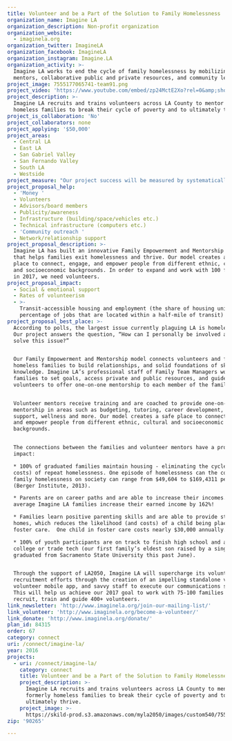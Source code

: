 ```yaml
---
title: Volunteer and be a Part of the Solution to Family Homelessness
organization_name: Imagine LA
organization_description: Non-profit organization
organization_website:
  - imaginela.org
organization_twitter: ImagineLA
organization_facebook: ImagineLA
organization_instagram: Imagine.LA
organization_activity: >-
  Imagine LA works to end the cycle of family homelessness by mobilizing trained
  mentors, collaborative public and private resources, and community leaders.
project_image: 7555177065741-team91.png
project_video: 'https://www.youtube.com/embed/zp24MctE2Xo?rel=0&amp;showinfo=0'
project_description: >-
  Imagine LA recruits and trains volunteers across LA County to mentor formerly
  homeless families to break their cycle of poverty and to ultimately thrive.
project_is_collaboration: 'No'
project_collaborators: none
project_applying: '$50,000'
project_areas:
  - Central LA
  - East LA
  - San Gabriel Valley
  - San Fernando Valley
  - South LA
  - Westside
project_measure: "Our project success will be measured by systematically tracking and utilizing qualitative and quantitative data on the impact of the Family Empowerment and Mentorship model on both the families and volunteers. Below are our major impact assessment tools and processes that we track in our SalesForce database.\n1.\tWe track the following data for volunteers: \na.\tNumber of volunteers engaged in program and attendance of alumni activities\nb.\tThe recruitment status of where participants are in the process (ie. waitlist, matched, graduated) and overall case progress \nc.\tDemographics for all volunteers (age, race, location, education)\nd.\tHow did volunteers hear about us?\ne.\tSatisfaction Surveys: We administer biannual surveys to volunteer mentors, to better understand what's working as well as opportunities for improvement.\n2.\tWe track the following data for family performance:\na.\tQualitative Data: tracks eight key areas of each family’s life, including: Internal Relationships, Financial Literacy, Adult Education, Youth Education, Health and External Relationships. Each area is scored from “Vulnerable” to “Thriving.” This Performance Measurement Matrix allows staff, mentors, and families to track progress over time. \nb.\tQuantitative Data: tracks Income (earned and entitlement), Adult Education, Youth Grades, Child ASQ Scores, Debt and Savings. This data, along with housing status is also tracked for alumni."
project_proposal_help:
  - 'Money '
  - Volunteers
  - Advisors/board members
  - Publicity/awareness
  - Infrastructure (building/space/vehicles etc.)
  - Technical infrastructure (computers etc.)
  - 'Community outreach '
  - Network/relationship support
project_proposal_description: >-
  Imagine LA has built an innovative Family Empowerment and Mentorship model
  that helps families exit homelessness and thrive. Our model creates a safe
  place to connect, engage, and empower people from different ethnic, cultural
  and socioeconomic backgrounds. In order to expand and work with 100 families
  in 2017, we need volunteers.
project_proposal_impact:
  - Social & emotional support
  - Rates of volunteerism
  - >-
    Transit-accessible housing and employment (the share of housing units and
    percentage of jobs that are located within a half-mile of transit)
project_proposal_best_place: >-
  According to polls, the largest issue currently plaguing LA is homelessness.
  Our project answers the question, “How can I personally be involved and help
  solve this issue?”


  Our Family Empowerment and Mentorship model connects volunteers and formerly
  homeless families to build relationships, and solid foundations of skills and
  knowledge. Imagine LA’s professional staff of Family Team Managers work with
  families to set goals, access private and public resources, and guides
  volunteers to offer one-on-one mentorship to each member of the family.


  Volunteer mentors receive training and are coached to provide one-on-one
  mentorship in areas such as budgeting, tutoring, career development, school
  support, wellness and more. Our model creates a safe place to connect, engage,
  and empower people from different ethnic, cultural and socioeconomic
  backgrounds.


  The connections between the families and volunteer mentors have a profound
  impact:

  * 100% of graduated families maintain housing - eliminating the cycle (and
  costs) of repeat homelessness. One episode of homelessness can the cost of
  family homelessness on society can range from $49,604 to $169,4311 per year
  (Berger Institute, 2013).

  * Parents are on career paths and are able to increase their incomes. On
  average Imagine LA families increase their earned income by 162%!  

  * Families learn positive parenting skills and are able to provide stable
  homes, which reduces the likelihood (and costs) of a child being placed in
  foster care.  One child in foster care costs nearly $30,000 annually.

  * 100% of youth participants are on track to finish high school and attend
  college or trade tech (our first family’s eldest son raised by a single mother
  graduated from Sacramento State University this past June).


  Through the support of LA2050, Imagine LA will supercharge its volunteer
  recruitment efforts through the creation of an impelling standalone video,
  volunteer mobile app, and savvy staff to execute our communications strategy.
  This will help us achieve our 2017 goal to work with 75-100 families and
  recruit, train and guide 400+ volunteers.
link_newsletter: 'http://www.imaginela.org/join-our-mailing-list/'
link_volunteer: 'http://www.imaginela.org/become-a-volunteer/'
link_donate: 'http://www.imaginela.org/donate/'
plan_id: 84315
order: 67
category: connect
uri: /connect/imagine-la/
year: 2016
projects:
  - uri: /connect/imagine-la/
    category: connect
    title: Volunteer and be a Part of the Solution to Family Homelessness
    project_description: >-
      Imagine LA recruits and trains volunteers across LA County to mentor
      formerly homeless families to break their cycle of poverty and to
      ultimately thrive.
    project_image: >-
      https://skild-prod.s3.amazonaws.com/myla2050/images/custom540/7555177065741-team91.png
zip: '90265'

---
```

